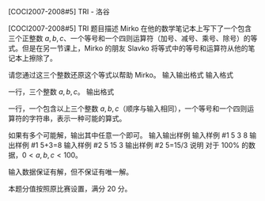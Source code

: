 



[COCI2007-2008#5] TRI - 洛谷














[COCI2007-2008#5] TRI
题目描述
Mirko 在他的数学笔记本上写下了一个包含三个正整数 $a,b,c$、一个等号和一个四则运算符（加号、减号、乘号、除号）的等式。但是在另一节课上，Mirko 的朋友 Slavko 将等式中的等号和运算符从他的笔记本上擦除了。

请您通过这三个整数还原这个等式以帮助 Mirko。
输入输出格式
输入格式

一行，三个整数 $a,b,c$。
输出格式

一行，一个包含以上三个整数 $a,b,c$（顺序与输入相同），一个等号和一个四则运算符的字符串，表示一种可能的算式。

如果有多个可能解，输出其中任意一个即可。
输入输出样例
输入样例 #1
5 3 8
输出样例 #1
5+3=8
输入样例 #2
5 15 3
输出样例 #2
5=15/3
说明
对于 $100\%$ 的数据，$0< a,b,c< 100$。

输入数据保证有解，但不保证有唯一解。

本题分值按照原比赛设置，满分 $20$ 分。






